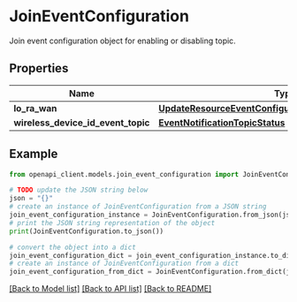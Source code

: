 # JoinEventConfiguration

Join event configuration object for enabling or disabling topic.

## Properties

Name | Type | Description | Notes
------------ | ------------- | ------------- | -------------
**lo_ra_wan** | [**UpdateResourceEventConfigurationRequestJoinLoRaWAN**](UpdateResourceEventConfigurationRequestJoinLoRaWAN.md) |  | [optional] 
**wireless_device_id_event_topic** | [**EventNotificationTopicStatus**](EventNotificationTopicStatus.md) |  | [optional] 

## Example

```python
from openapi_client.models.join_event_configuration import JoinEventConfiguration

# TODO update the JSON string below
json = "{}"
# create an instance of JoinEventConfiguration from a JSON string
join_event_configuration_instance = JoinEventConfiguration.from_json(json)
# print the JSON string representation of the object
print(JoinEventConfiguration.to_json())

# convert the object into a dict
join_event_configuration_dict = join_event_configuration_instance.to_dict()
# create an instance of JoinEventConfiguration from a dict
join_event_configuration_from_dict = JoinEventConfiguration.from_dict(join_event_configuration_dict)
```
[[Back to Model list]](../README.md#documentation-for-models) [[Back to API list]](../README.md#documentation-for-api-endpoints) [[Back to README]](../README.md)



